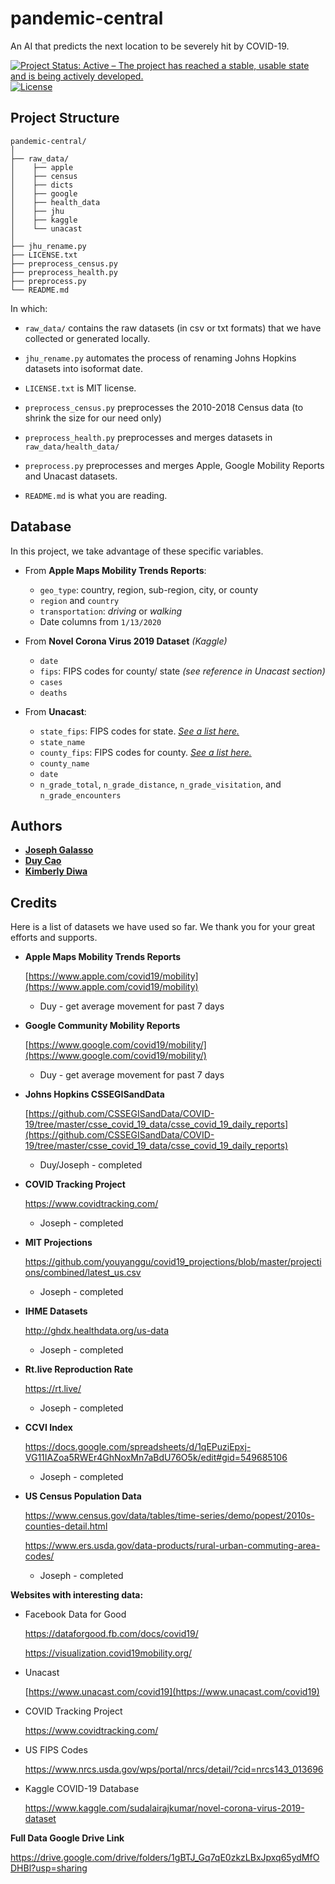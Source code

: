 # pandemic-central
An AI that predicts the next location to be severely hit by COVID-19.

[![Project Status: Active – The project has reached a stable, usable state and is being actively developed.](https://www.repostatus.org/badges/latest/active.svg)](https://www.repostatus.org/#active)
[![License](http://img.shields.io/:license-mit-blue.svg)](https://github.com/solveforj/pandemic-central/blob/master/LICENSE.txt)

## Project Structure
```
pandemic-central/
│
├── raw_data/
│    ├── apple
│    ├── census
│    ├── dicts
│    ├── google
│    ├── health_data
│    ├── jhu
│    ├── kaggle
│    └── unacast
│
├── jhu_rename.py
├── LICENSE.txt
├── preprocess_census.py
├── preprocess_health.py
├── preprocess.py
└── README.md
```
In which:
- `raw_data/` contains the raw datasets (in csv or txt formats) that we have collected or generated locally.


- `jhu_rename.py` automates the process of renaming Johns Hopkins datasets into isoformat date.


- `LICENSE.txt` is MIT license.


- `preprocess_census.py` preprocesses the 2010-2018 Census data (to shrink the size for our need only)


- `preprocess_health.py` preprocesses and merges datasets in `raw_data/health_data/`


- `preprocess.py` preprocesses and merges Apple, Google Mobility Reports and Unacast datasets.

- `README.md` is what you are reading.


## Database
In this project, we take advantage of these specific variables.

* From **Apple Maps Mobility Trends Reports**:
  - `geo_type`: country, region, sub-region, city, or county
  - `region` and `country`
  - `transportation`: _driving_ or _walking_
  - Date columns from `1/13/2020`


* From **Novel Corona Virus 2019 Dataset** _(Kaggle)_
  - `date`
  - `fips`: FIPS codes for county/ state _(see reference in Unacast section)_
  - `cases`
  - `deaths`


* From **Unacast**:
  - `state_fips`: FIPS codes for state. [_See a list here._](https://www.nrcs.usda.gov/wps/portal/nrcs/detail/?cid=nrcs143_013696)
  - `state_name`
  - `county_fips`: FIPS codes for county. [_See a list here._](https://www.nrcs.usda.gov/wps/portal/nrcs/detail/national/home/?cid=nrcs143_013697)
  - `county_name`
  - `date`
  - `n_grade_total`, `n_grade_distance`, `n_grade_visitation`, and `n_grade_encounters`

## Authors
* [**Joseph Galasso**](https://github.com/solveforj/)
* [**Duy Cao**](https://github.com/caominhduy/)
* [**Kimberly Diwa**](https://github.com/kdiwa/)

## Credits
Here is a list of datasets we have used so far. We thank you for your great efforts and supports.

* **Apple Maps Mobility Trends Reports**

  [https://www.apple.com/covid19/mobility](https://www.apple.com/covid19/mobility)

  * Duy - get average movement for past 7 days


* **Google Community Mobility Reports**

  [https://www.google.com/covid19/mobility/](https://www.google.com/covid19/mobility/)

  * Duy - get average movement for past 7 days


* **Johns Hopkins CSSEGISandData**

  [https://github.com/CSSEGISandData/COVID-19/tree/master/csse_covid_19_data/csse_covid_19_daily_reports](https://github.com/CSSEGISandData/COVID-19/tree/master/csse_covid_19_data/csse_covid_19_daily_reports)

  * Duy/Joseph - completed


* **COVID Tracking Project**

  https://www.covidtracking.com/

  * Joseph - completed


* **MIT Projections**

  https://github.com/youyanggu/covid19_projections/blob/master/projections/combined/latest_us.csv

  * Joseph - completed


* **IHME Datasets**

  http://ghdx.healthdata.org/us-data

  * Joseph - completed


* **Rt.live Reproduction Rate**

  https://rt.live/

  * Joseph - completed


* **CCVI Index**

  https://docs.google.com/spreadsheets/d/1qEPuziEpxj-VG11IAZoa5RWEr4GhNoxMn7aBdU76O5k/edit#gid=549685106

  * Joseph - completed


* **US Census Population Data**

  https://www.census.gov/data/tables/time-series/demo/popest/2010s-counties-detail.html

  https://www.ers.usda.gov/data-products/rural-urban-commuting-area-codes/

  * Joseph - completed


**Websites with interesting data:**

* Facebook Data for Good

  https://dataforgood.fb.com/docs/covid19/

  https://visualization.covid19mobility.org/

* Unacast

  [https://www.unacast.com/covid19](https://www.unacast.com/covid19)


* COVID Tracking Project

  https://www.covidtracking.com/


* US FIPS Codes

  https://www.nrcs.usda.gov/wps/portal/nrcs/detail/?cid=nrcs143_013696


* Kaggle COVID-19 Database

  https://www.kaggle.com/sudalairajkumar/novel-corona-virus-2019-dataset

**Full Data Google Drive Link**

https://drive.google.com/drive/folders/1gBTJ_Gq7qE0zkzLBxJpxq65ydMfODHBl?usp=sharing
